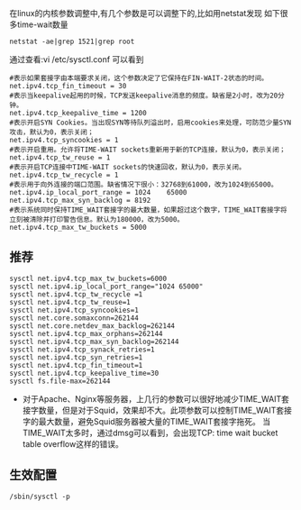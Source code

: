在linux的内核参数调整中,有几个参数是可以调整下的,比如用netstat发现 
如下很多time-wait数量 
```
netstat -ae|grep 1521|grep root 
```
通过查看:vi /etc/sysctl.conf 
可以看到 
```
#表示如果套接字由本端要求关闭，这个参数决定了它保持在FIN-WAIT-2状态的时间。 
net.ipv4.tcp_fin_timeout = 30 
#表示当keepalive起用的时候，TCP发送keepalive消息的频度。缺省是2小时，改为20分钟。
net.ipv4.tcp_keepalive_time = 1200 
#表示开启SYN Cookies。当出现SYN等待队列溢出时，启用cookies来处理，可防范少量SYN攻击，默认为0，表示关闭； 
net.ipv4.tcp_syncookies = 1 
#表示开启重用。允许将TIME-WAIT sockets重新用于新的TCP连接，默认为0，表示关闭； 
net.ipv4.tcp_tw_reuse = 1 
#表示开启TCP连接中TIME-WAIT sockets的快速回收，默认为0，表示关闭。 
net.ipv4.tcp_tw_recycle = 1 
#表示用于向外连接的端口范围。缺省情况下很小：32768到61000，改为1024到65000。 
net.ipv4.ip_local_port_range = 1024    65000 
net.ipv4.tcp_max_syn_backlog = 8192 
#表示系统同时保持TIME_WAIT套接字的最大数量，如果超过这个数字，TIME_WAIT套接字将立刻被清除并打印警告信息。默认为180000，改为5000。
net.ipv4.tcp_max_tw_buckets = 5000 
```

## 推荐
```
sysctl net.ipv4.tcp_max_tw_buckets=6000
sysctl net.ipv4.ip_local_port_range="1024 65000"
sysctl net.ipv4.tcp_tw_recycle =1
sysctl net.ipv4.tcp_tw_reuse=1
sysctl net.ipv4.tcp_syncookies=1
sysctl net.core.somaxconn=262144
sysctl net.core.netdev_max_backlog=262144
sysctl net.ipv4.tcp_max_orphans=262144
sysctl net.ipv4.tcp_max_syn_backlog=262144
sysctl net.ipv4.tcp_synack_retries=1
sysctl net.ipv4.tcp_syn_retries=1
sysctl net.ipv4.tcp_fin_timeout=1
sysctl net.ipv4.tcp_keepalive_time=30
sysctl fs.file-max=262144
```

- 对于Apache、Nginx等服务器，上几行的参数可以很好地减少TIME_WAIT套接字数量，但是对于Squid，效果却不大。此项参数可以控制TIME_WAIT套接字的最大数量，避免Squid服务器被大量的TIME_WAIT套接字拖死。 
当TIME_WAIT太多时，通过dmsg可以看到，会出现TCP: time wait bucket table overflow这样的错误。



## 生效配置
```
/sbin/sysctl -p
```